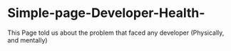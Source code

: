 # Simple-page-Developer-Health-
<p>This Page told us about the problem that faced any developer (Physically, and mentally)</p>
<img src
